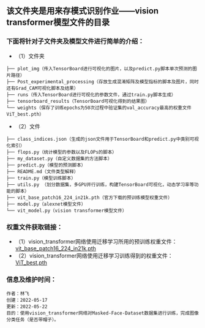 ## 该文件夹是用来存模式识别作业——vision transformer模型文件的目录
### 下面将针对子文件夹及模型文件进行简单的介绍： 
* （1）文件夹
```
├── plot_img（传入TensorBoard进行可视化的图片，以及predict.py脚本单次预测的图片路径）
├── Post_experimental_processing（存放生成混淆矩阵及模型指标的脚本及图片，同时还有Grad_CAM可视化脚本及结果）
├── runs（传入TensorBoard进行可视化的参数文件，通过train.py脚本生成）
├── tensorboard_results（TensorBoard可视化得到的结果图）
└── weights（保存了训练epochs为50次过程中验证集的val_accuracy最高的权重文件ViT_best.pth）
```
* （2）文件
``` 
├── class_indices.json（生成的json文件用于TensorBoard和predict.py中类别可视化索引）
├── flops.py（统计模型的参数以及FLOPs的脚本）
├── my_dataset.py（自定义数据集的方法脚本）
├── predict.py（模型的预测脚本）
├── README.md（文件类型解释）
├── train.py（模型训练脚本）
├── utils.py （划分数据集，多GPU并行训练，构建TensorBoard可视化，动态学习率等功能的脚本）
├── vit_base_patch16_224_in21k.pth（官方下载的预训练模型权重文件）
├── model.py（alexnet模型文件）
└── vit_model.py（vision transformer模型文件）
```
### 权重文件获取链接：
* （1）vision_transformer网络使用迁移学习所用的预训练权重文件：[vit_base_patch16_224_in21k.pth](https://drive.google.com/file/d/1psvtt5iSWINWk6ePg5K-vTmVAXxU9JRZ/view?usp=sharing)
* （2）vision_transformer网络使用迁移学习训练得到的权重文件：[ViT_best.pth](https://drive.google.com/file/d/1bZQ38N9Ys6uK82MOQt02r4WqDJ2S1821/view?usp=sharing)
### 信息及维护时间：
```
作者：林飞
创建：2022-05-17
更新：2022-05-22
目的：使用vision_transformer网络对Masked-Face-Dataset数据集进行训练，完成图像分类任务（是否带帽子）。
```
